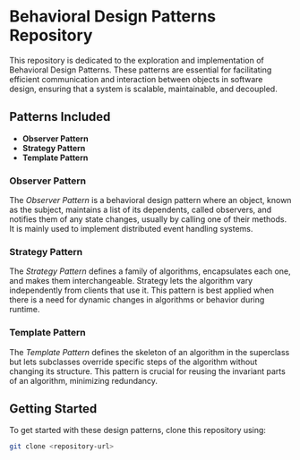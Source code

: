 # Behavioral Design Patterns Repository

This repository is dedicated to the exploration and implementation of Behavioral Design Patterns. These patterns are essential for facilitating efficient communication and interaction between objects in software design, ensuring that a system is scalable, maintainable, and decoupled.

<div style="margin-bottom: 20px;">
  <h2>Patterns Included</h2>
  <ul>
    <li><strong>Observer Pattern</strong></li>
    <li><strong>Strategy Pattern</strong></li>
    <li><strong>Template Pattern</strong></li>
  </ul>
</div>

<div style="margin-bottom: 20px;">
  <h3>Observer Pattern</h3>
  <p>
    The <em>Observer Pattern</em> is a behavioral design pattern where an object, known as the subject, maintains a list of its dependents, called observers, and notifies them of any state changes, usually by calling one of their methods. It is mainly used to implement distributed event handling systems.
  </p>
</div>

<div style="margin-bottom: 20px;">
  <h3>Strategy Pattern</h3>
  <p>
    The <em>Strategy Pattern</em> defines a family of algorithms, encapsulates each one, and makes them interchangeable. Strategy lets the algorithm vary independently from clients that use it. This pattern is best applied when there is a need for dynamic changes in algorithms or behavior during runtime.
  </p>
</div>

<div style="margin-bottom: 20px;">
  <h3>Template Pattern</h3>
  <p>
    The <em>Template Pattern</em> defines the skeleton of an algorithm in the superclass but lets subclasses override specific steps of the algorithm without changing its structure. This pattern is crucial for reusing the invariant parts of an algorithm, minimizing redundancy.
  </p>
</div>

## Getting Started

To get started with these design patterns, clone this repository using:

```bash
git clone <repository-url>
